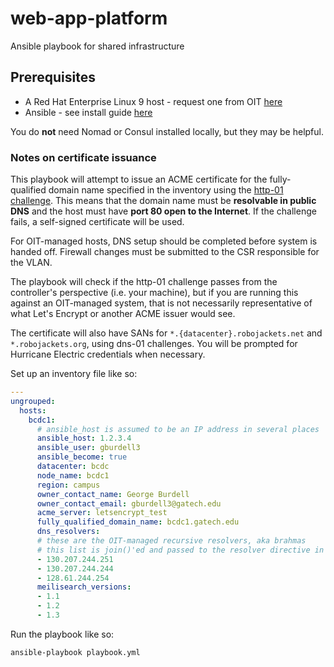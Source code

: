 # web-app-platform
Ansible playbook for shared infrastructure

## Prerequisites

- A Red Hat Enterprise Linux 9 host - request one from OIT [here](https://gatech.service-now.com/technology?id=sc_cat_item&sys_id=4d656885dba3c850fc9efe8d0f96194f&sysparm_category=eb2e1a60db11c0987bbc68461b96191f)
- Ansible - see install guide [here](https://docs.ansible.com/ansible/latest/installation_guide/intro_installation.html)

You do **not** need Nomad or Consul installed locally, but they may be helpful.

### Notes on certificate issuance

This playbook will attempt to issue an ACME certificate for the fully-qualified domain name specified in the inventory using the [http-01 challenge](https://letsencrypt.org/docs/challenge-types/). This means that the domain name must be **resolvable in public DNS** and the host must have **port 80 open to the Internet**. If the challenge fails, a self-signed certificate will be used.

For OIT-managed hosts, DNS setup should be completed before system is handed off. Firewall changes must be submitted to the CSR responsible for the VLAN.

The playbook will check if the http-01 challenge passes from the controller's perspective (i.e. your machine), but if you are running this against an OIT-managed system, that is not necessarily representative of what Let's Encrypt or another ACME issuer would see.

The certificate will also have SANs for `*.{datacenter}.robojackets.net` and `*.robojackets.org`, using dns-01 challenges. You will be prompted for Hurricane Electric credentials when necessary.

Set up an inventory file like so:

```yaml
---
ungrouped:
  hosts:
    bcdc1:
      # ansible_host is assumed to be an IP address in several places
      ansible_host: 1.2.3.4
      ansible_user: gburdell3
      ansible_become: true
      datacenter: bcdc
      node_name: bcdc1
      region: campus
      owner_contact_name: George Burdell
      owner_contact_email: gburdell3@gatech.edu
      acme_server: letsencrypt_test
      fully_qualified_domain_name: bcdc1.gatech.edu
      dns_resolvers:
      # these are the OIT-managed recursive resolvers, aka brahmas
      # this list is join()'ed and passed to the resolver directive in nginx; you can add additional config if you'd like
      - 130.207.244.251
      - 130.207.244.244
      - 128.61.244.254
      meilisearch_versions:
      - 1.1
      - 1.2
      - 1.3
```

Run the playbook like so:

```sh
ansible-playbook playbook.yml
```

